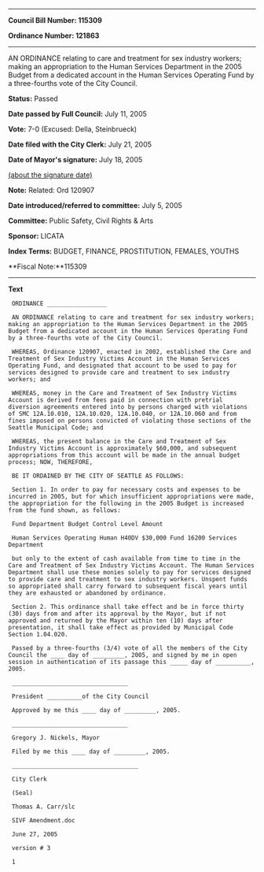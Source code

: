 

********

**Council Bill Number: 115309**
   
**Ordinance Number: 121863**
********

 AN ORDINANCE relating to care and treatment for sex industry workers; making an appropriation to the Human Services Department in the 2005 Budget from a dedicated account in the Human Services Operating Fund by a three-fourths vote of the City Council.

**Status:** Passed
   
**Date passed by Full Council:** July 11, 2005
   
**Vote:** 7-0 (Excused: Della, Steinbrueck)
   
**Date filed with the City Clerk:** July 21, 2005
   
**Date of Mayor's signature:** July 18, 2005
   
[(about the signature date)](/~public/approvaldate.htm)
   
   
**Note:** Related: Ord 120907

   
**Date introduced/referred to committee:** July 5, 2005
   
**Committee:** Public Safety, Civil Rights & Arts
   
**Sponsor:** LICATA
   
   
**Index Terms:** BUDGET, FINANCE, PROSTITUTION, FEMALES, YOUTHS

**Fiscal Note:**115309

********

**Text**
   
```
 ORDINANCE _________________

 AN ORDINANCE relating to care and treatment for sex industry workers; making an appropriation to the Human Services Department in the 2005 Budget from a dedicated account in the Human Services Operating Fund by a three-fourths vote of the City Council.

 WHEREAS, Ordinance 120907, enacted in 2002, established the Care and Treatment of Sex Industry Victims Account in the Human Services Operating Fund, and designated that account to be used to pay for services designed to provide care and treatment to sex industry workers; and

 WHEREAS, money in the Care and Treatment of Sex Industry Victims Account is derived from fees paid in connection with pretrial diversion agreements entered into by persons charged with violations of SMC 12A.10.010, 12A.10.020, 12A.10.040, or 12A.10.060 and from fines imposed on persons convicted of violating those sections of the Seattle Municipal Code; and

 WHEREAS, the present balance in the Care and Treatment of Sex Industry Victims Account is approximately $60,000, and subsequent appropriations from this account will be made in the annual budget process; NOW, THEREFORE,

 BE IT ORDAINED BY THE CITY OF SEATTLE AS FOLLOWS:

 Section 1. In order to pay for necessary costs and expenses to be incurred in 2005, but for which insufficient appropriations were made, the appropriation for the following in the 2005 Budget is increased from the fund shown, as follows:

 Fund Department Budget Control Level Amount

 Human Services Operating Human H40DV $30,000 Fund 16200 Services Department

 but only to the extent of cash available from time to time in the Care and Treatment of Sex Industry Victims Account. The Human Services Department shall use these monies solely to pay for services designed to provide care and treatment to sex industry workers. Unspent funds so appropriated shall carry forward to subsequent fiscal years until they are exhausted or abandoned by ordinance.

 Section 2. This ordinance shall take effect and be in force thirty (30) days from and after its approval by the Mayor, but if not approved and returned by the Mayor within ten (10) days after presentation, it shall take effect as provided by Municipal Code Section 1.04.020.

 Passed by a three-fourths (3/4) vote of all the members of the City Council the ____ day of _________, 2005, and signed by me in open session in authentication of its passage this _____ day of __________, 2005.

 _________________________________

 President __________of the City Council

 Approved by me this ____ day of _________, 2005.

 _________________________________

 Gregory J. Nickels, Mayor

 Filed by me this ____ day of _________, 2005.

 ____________________________________

 City Clerk

 (Seal)

 Thomas A. Carr/slc

 SIVF Amendment.doc

 June 27, 2005

 version # 3

 1

```
